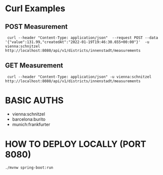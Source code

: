 # Curl Examples

## POST Measurement
`` curl --header "Content-Type: application/json" 
--request POST --data '{"value":131.99,"createdAt":"2022-01-19T19:46:30.655+00:00"}' 
-u vienna:schnitzel http://localhost:8080/api/v1/districts/innenstadt/measurements``

## GET Measurement

`` curl --header "Content-Type: application/json"
-u vienna:schnitzel http://localhost:8080/api/v1/districts/innenstadt/measurements``

# BASIC AUTHS

 * vienna:schnitzel
 * barcelona:burito
 * munich:frankfurter

# HOW TO DEPLOY LOCALLY (PORT 8080)

``./mvnw spring-boot:run``